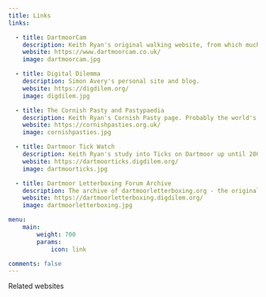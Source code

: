 ```yaml
---
title: Links
links:

  - title: DartmoorCam
    description: Keith Ryan's original walking website, from which much content of this site was taken.
    website: https://www.dartmoorcam.co.uk/
    image: dartmoorcam.jpg

  - title: Digital Dilemma
    description: Simon Avery's personal site and blog.
    website: https://digdilem.org/
    image: digdilem.jpg        

  - title: The Cornish Pasty and Pastypaedia
    description: Keith Ryan's Cornish Pasty page. Probably the world's biggest archive of the Cornish and other Pasties.
    website: https://cornishpasties.org.uk/
    image: cornishpasties.jpg

  - title: Dartmoor Tick Watch 
    description: Keith Ryan's study into Ticks on Dartmoor up until 2009
    website: https://dartmoorticks.digdilem.org/
    image: dartmoorticks.jpg

  - title: Dartmoor Letterboxing Forum Archive
    description: The archive of dartmoorletterboxing.org - the original online place to talk about Letterboxing.
    website: https://dartmoorletterboxing.digdilem.org/
    image: dartmoorletterboxing.jpg

menu:
    main: 
        weight: 700
        params:
            icon: link

comments: false
---
```


Related websites


